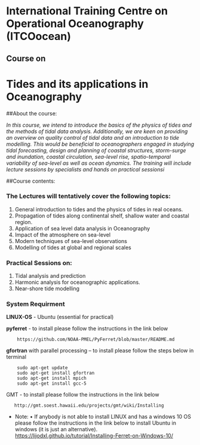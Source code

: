 
# International Training Centre on Operational Oceanography (ITCOocean)
## Course on
# Tides and its applications in Oceanography

##About the course:

*In this course, we intend to introduce the basics of the physics of tides and the methods of tidal data analysis. Additionally, we are keen on providing an overview on quality control of tidal data and an introduction to tide modelling. This would be beneficial to oceanographers engaged in studying tidal forecasting, design and planning of coastal structures, storm-surge and inundation, coastal circulation, sea-level rise, spatio-temporal variability of sea-level as well as ocean dynamics. The training will include lecture sessions by specialists and hands on practical sessionsi*

##Course contents:

### The Lectures will tentatively cover the following topics:

1. General introduction to tides and the physics of tides in real oceans.
2. Propagation of tides along continental shelf, shallow water and coastal region.
3. Application of sea level data analysis in Oceanography
4. Impact of the atmosphere on sea-level
5. Modern techniques of sea-level observations
6. Modelling of tides at global and regional scales

### Practical Sessions on:

1. Tidal analysis and prediction
2. Harmonic analysis for oceanographic applications.
3. Near-shore tide modelling


### System Requirment 

**LINUX-OS** - Ubuntu (essential for practical)

**pyferret** - to install please follow the instructions in the link below

        https://github.com/NOAA-PMEL/PyFerret/blob/master/README.md

**gfortran** with parallel processing – to install please follow the steps below in terminal

        sudo apt-get update
        sudo apt-get install gfortran
        sudo apt-get install mpich
        sudo apt-get install gcc-5

GMT - to install please follow the instructions in the link below

       http://gmt.soest.hawaii.edu/projects/gmt/wiki/Installing

* Note:
•	If anybody is not able to install LINUX and has a windows 10 OS please follow the instructions in the link below to install Ubuntu in windows (it is just an alternative).
    		 https://lijodxl.github.io/tutorial/Installing-Ferret-on-Windows-10/



